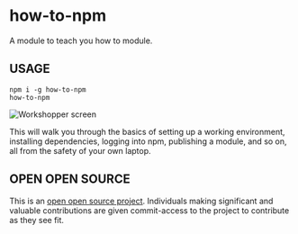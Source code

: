 # how-to-npm

A module to teach you how to module.

## USAGE

```
npm i -g how-to-npm
how-to-npm
```

<img src="https://s3.amazonaws.com/f.cl.ly/items/0A0o3t012V0i1Y222p0E/Screen%20Shot%202015-02-07%20at%2023.20.50%20.png" alt="Workshopper screen">

This will walk you through the basics of setting up a working
environment, installing dependencies, logging into npm, publishing a
module, and so on, all from the safety of your own laptop.

## OPEN OPEN SOURCE

This is an [open open source project]. Individuals making significant
and valuable contributions are given commit-access to the project to
contribute as they see fit.

[open open source project]: http://openopensource.org/
